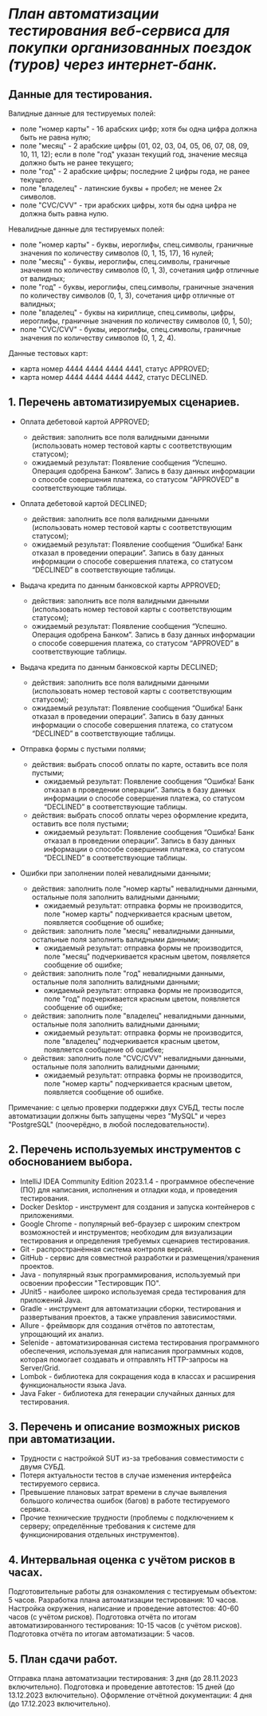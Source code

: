# ***План автоматизации тестирования веб-сервиса для покупки организованных поездок (туров) через интернет-банк.***

## Данные для тестирования. ##
Валидные данные для тестируемых полей:
- поле "номер карты" - 16 арабских цифр; хотя бы одна цифра должна быть не равна нулю; 
- поле "месяц" - 2 арабские цифры (01, 02, 03, 04, 05, 06, 07, 08, 09, 10, 11, 12); если в поле "год" указан текущий год, значение месяца должно быть не ранее текущего;
- поле "год" - 2 арабские цифры; последние 2 цифры года, не ранее текущего.
- поле "владелец" - латинские буквы + пробел; не менее 2х символов.  
- поле "CVC/CVV" - три арабских цифры, хотя бы одна цифра не должна быть равна нулю.

Невалидные данные для тестируемых полей:
- поле "номер карты" - буквы, иероглифы, спец.символы, граничные значения по количеству символов (0, 1, 15, 17), 16 нулей;
- поле "месяц" - буквы, иероглифы, спец.символы, граничные значения по количеству символов (0, 1, 3), сочетания цифр отличные от валидных;
- поле "год" - буквы, иероглифы, спец.символы, граничные значения по количеству символов (0, 1, 3), сочетания цифр отличные от валидных;
- поле "владелец" - буквы на кириллице, спец.символы, цифры, иероглифы, граничные значения по количеству символов (0, 1, 50);
- поле "CVC/CVV" - буквы, иероглифы, спец.символы, граничные значения по количеству символов (0, 1, 2, 4).

Данные тестовых карт:
- карта номер 4444 4444 4444 4441, статус APPROVED;
- карта номер 4444 4444 4444 4442, статус DECLINED.

## 1. Перечень автоматизируемых сценариев. ##
- Оплата дебетовой картой APPROVED;
   + действия: заполнить все поля валидными данными (использовать номер тестовой карты с соответствующим статусом);
   + ожидаемый результат: Появление сообщения “Успешно. Операция одобрена Банком”. Запись в базу данных информации о способе совершения платежа, со статусом “APPROVED” в соответствующие таблицы.

- Оплата дебетовой картой DECLINED;
   + действия: заполнить все поля валидными данными (использовать номер тестовой карты с соответствующим статусом);
   + ожидаемый результат: Появление сообщения “Ошибка! Банк отказал в проведении операции”. Запись в базу данных информации о способе совершения платежа, со статусом “DECLINED” в соответствующие таблицы.

- Выдача кредита по данным банковской карты APPROVED;
   + действия: заполнить все поля валидными данными (использовать номер тестовой карты с соответствующим статусом);
   + ожидаемый результат: Появление сообщения “Успешно. Операция одобрена Банком”. Запись в базу данных информации о способе совершения платежа, со статусом “APPROVED” в соответствующие таблицы.

- Выдача кредита по данным банковской карты DECLINED;
   + действия: заполнить все поля валидными данными (использовать номер тестовой карты с соответствующим статусом);
   + ожидаемый результат: Появление сообщения “Ошибка! Банк отказал в проведении операции”. Запись в базу данных информации о способе совершения платежа, со статусом “DECLINED” в соответствующие таблицы.

- Отправка формы с пустыми полями;
  + действия: выбрать способ оплаты по карте, оставить все поля пустыми;
    + ожидаемый результат: Появление сообщения “Ошибка! Банк отказал в проведении операции”. Запись в базу данных информации о способе совершения платежа, со статусом “DECLINED” в соответствующие таблицы.
  + действия: выбрать способ оплаты через оформление кредита, оставить все поля пустыми;
    + ожидаемый результат: Появление сообщения “Ошибка! Банк отказал в проведении операции”. Запись в базу данных информации о способе совершения платежа, со статусом “DECLINED” в соответствующие таблицы.

- Ошибки при заполнении полей невалидными данными;
  + действия: заполнить поле "номер карты" невалидными данными, остальные поля заполнить валидными данными;
     + ожидаемый результат: отправка формы не производится, поле "номер карты" подчеркивается красным цветом, появляется сообщение об ошибке;
  + действия: заполнить поле "месяц" невалидными данными, остальные поля заполнить валидными данными;
     + ожидаемый результат: отправка формы не производится, поле "месяц" подчеркивается красным цветом, появляется сообщение об ошибке;
  + действия: заполнить поле "год" невалидными данными, остальные поля заполнить валидными данными;
    + ожидаемый результат: отправка формы не производится, поле "год" подчеркивается красным цветом, появляется сообщение об ошибке;
  + действия: заполнить поле "владелец" невалидными данными, остальные поля заполнить валидными данными;
    + ожидаемый результат: отправка формы не производится, поле "владелец" подчеркивается красным цветом, появляется сообщение об ошибке;
  + действия: заполнить поле "CVC/CVV" невалидными данными, остальные поля заполнить валидными данными;
    + ожидаемый результат: отправка формы не производится, поле "номер карты" подчеркивается красным цветом, появляется сообщение об ошибке.

Примечание:
с целью проверки поддержки двух СУБД, тесты после автоматизации должны быть запущены через "MySQL" и через "PostgreSQL" (поочерёдно, в любой последовательности).

## 2. Перечень используемых инструментов с обоснованием выбора. ##
- IntelliJ IDEA Community Edition 2023.1.4 - программное обеспечение (ПО) для написания, исполнения и отладки кода, и проведения тестирования.
- Docker Desktop - инструмент для создания и запуска контейнеров с приложениями.
- Google Chrome - популярный веб-браузер с широким спектром возможностей и инструментов; необходим для визуализации тестирования и определения требуемых сценариев тестирования.
- Git - распространённая система контроля версий.
- GitHub - сервис для совместной разработки и размещения/хранения проектов.
- Java - популярный язык программирования, используемый при освоении профессии "Тестировщик ПО".
- JUnit5 - наиболее широко используемая среда тестирования для приложений Java.
- Gradle - инструмент для автоматизации сборки, тестирования и развертывания проектов, а также управления зависимостями.
- Allure - фреймворк для создания отчётов по автотестам, упрощающий их анализ.
-  Selenide - автоматизированная система тестирования программного обеспечения, используемая для написания программных кодов, которая помогает создавать и отправлять HTTP-запросы на Server/Grid.
-  Lombok - библиотека для сокращения кода в классах и расширения функциональности языка Java.
-  Java Faker - библиотека для генерации случайных данных для тестирования.

## 3. Перечень и описание возможных рисков при автоматизации. ##
- Трудности с настройкой SUT из-за требования совместимости с двумя СУБД.
- Потеря актуальности тестов в случае изменения интерфейса тестируемого сервиса.
- Превышение плановых затрат времени в случае выявления большого количества ошибок (багов) в работе тестируемого сервиса.
- Прочие технические трудности (проблемы с подключением к серверу; определённые требования к системе для функционирования отдельных инструментов).

## 4. Интервальная оценка с учётом рисков в часах. ##
   Подготовительные работы для ознакомления с тестируемым объектом: 5 часов.
   Разработка плана автоматизации тестирования: 10 часов.
   Настройка окружения, написание и проведение автотестов: 40-60 часов (с учётом рисков).
   Подготовка отчёта по итогам автоматизированного тестирования: 10-15 часов (с учётом рисков).
   Подготовка отчёта по итогам автоматизации: 5 часов.

## 5. План сдачи работ. ##
   Отправка плана автоматизации тестирования: 3 дня (до 28.11.2023 включительно).
   Подготовка и проведение автотестов: 15 дней (до 13.12.2023 включительно).
   Оформление отчётной документации: 4 дня (до 17.12.2023 включительно).